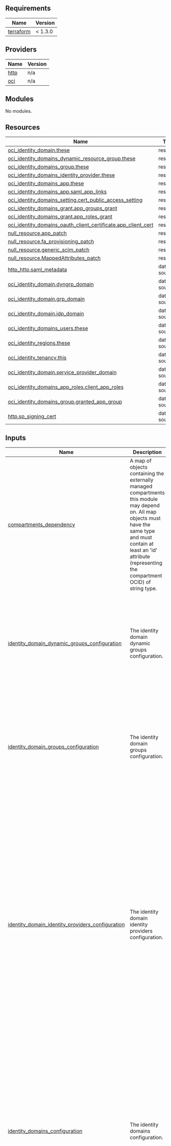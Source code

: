 ## Requirements

| Name | Version |
|------|---------|
| <a name="requirement_terraform"></a> [terraform](#requirement\_terraform) | < 1.3.0 |

## Providers

| Name | Version |
|------|---------|
| <a name="provider_http"></a> [http](#provider\_http) | n/a |
| <a name="provider_oci"></a> [oci](#provider\_oci) | n/a |

## Modules

No modules.

## Resources

| Name | Type |
|------|------|
| [oci_identity_domain.these](https://registry.terraform.io/providers/oracle/oci/latest/docs/resources/identity_domain) | resource |
| [oci_identity_domains_dynamic_resource_group.these](https://registry.terraform.io/providers/oracle/oci/latest/docs/resources/identity_domains_dynamic_resource_group) | resource |
| [oci_identity_domains_group.these](https://registry.terraform.io/providers/oracle/oci/latest/docs/resources/identity_domains_group) | resource |
| [oci_identity_domains_identity_provider.these](https://registry.terraform.io/providers/oracle/oci/latest/docs/resources/identity_domains_identity_provider) | resource |
| [oci_identity_domains_app.these](https://registry.terraform.io/providers/oracle/oci/latest/docs/resources/identity_domains_app) | resource |
| [oci_identity_domains_app.saml_app_links](https://registry.terraform.io/providers/oracle/oci/latest/docs/resources/identity_domains_app) | resource |
| [oci_identity_domains_setting.cert_public_access_setting](https://registry.terraform.io/providers/oracle/oci/latest/docs/resources/identity_domains_setting) | resource |
| [oci_identity_domains_grant.app_groups_grant](https://registry.terraform.io/providers/oracle/oci/latest/docs/resources/identity_domains_grant) | resource |
| [oci_identity_domains_grant.app_roles_grant](https://registry.terraform.io/providers/oracle/oci/latest/docs/resources/identity_domains_grant) | resource |
| [oci_identity_domains_oauth_client_certificate.app_client_cert](https://registry.terraform.io/providers/oracle/oci/latest/docs/resources/identity_domains_oauth_client_certificate) | resource |
| [null_resource.app_patch](https://docs.oracle.com/en-us/iaas/tools/oci-cli/3.40.3/oci_cli_docs/cmdref/identity-domains/app/patch.html) | resource |
| [null_resource.fa_provisioning_patch](https://docs.oracle.com/en-us/iaas/tools/oci-cli/3.40.3/oci_cli_docs/cmdref/identity-domains/app/patch.html) | resource |
| [null_resource.generic_scim_patch](https://docs.oracle.com/en-us/iaas/tools/oci-cli/3.40.3/oci_cli_docs/cmdref/identity-domains/app/patch.html) | resource |
| [null_resource.MappedAttributes_patch](https://docs.oracle.com/en-us/iaas/tools/oci-cli/3.40.3/oci_cli_docs/cmdref/identity-domains/app/patch.html) | resource |
| [http_http.saml_metadata](https://registry.terraform.io/providers/hashicorp/http/latest/docs/data-sources/http) | data source |
| [oci_identity_domain.dyngrp_domain](https://registry.terraform.io/providers/oracle/oci/latest/docs/data-sources/identity_domain) | data source |
| [oci_identity_domain.grp_domain](https://registry.terraform.io/providers/oracle/oci/latest/docs/data-sources/identity_domain) | data source |
| [oci_identity_domain.idp_domain](https://registry.terraform.io/providers/oracle/oci/latest/docs/data-sources/identity_domain) | data source |
| [oci_identity_domains_users.these](https://registry.terraform.io/providers/oracle/oci/latest/docs/data-sources/identity_domains_users) | data source |
| [oci_identity_regions.these](https://registry.terraform.io/providers/oracle/oci/latest/docs/data-sources/identity_regions) | data source |
| [oci_identity_tenancy.this](https://registry.terraform.io/providers/oracle/oci/latest/docs/data-sources/identity_tenancy) | data source |
| [oci_identity_domain.service_provider_domain](https://registry.terraform.io/providers/oracle/oci/latest/docs/data-sources/identity_domain) | data source |
| [oci_identity_domains_app_roles.client_app_roles](https://registry.terraform.io/providers/oracle/oci/latest/docs/data-sources/identity_domains_app_roles) | data source |
| [oci_identity_domains_group.granted_app_group](https://registry.terraform.io/providers/oracle/oci/latest/docs/data-sources/identity_domains_group) | data source |
| [http.sp_signing_cert](https://docs.oracle.com/en/cloud/paas/identity-cloud/rest-api/op-admin-v1-signingcert-jwk-get.html) | data source |

## Inputs

| Name | Description | Type | Default | Required |
|------|-------------|------|---------|:--------:|
| <a name="input_compartments_dependency"></a> [compartments\_dependency](#input\_compartments\_dependency) | A map of objects containing the externally managed compartments this module may depend on. All map objects must have the same type and must contain at least an 'id' attribute (representing the compartment OCID) of string type. | `map(any)` | `null` | no |
| <a name="input_identity_domain_dynamic_groups_configuration"></a> [identity\_domain\_dynamic\_groups\_configuration](#input\_identity\_domain\_dynamic\_groups\_configuration) | The identity domain dynamic groups configuration. | <pre>object({<br>    default_identity_domain_id  = optional(string)<br>    default_defined_tags        = optional(map(string))<br>    default_freeform_tags       = optional(map(string))<br>    dynamic_groups = map(object({<br>      identity_domain_id        = optional(string),<br>      name                      = string,<br>      description               = optional(string),<br>      matching_rule             = string,<br>      defined_tags              = optional(map(string)),<br>      freeform_tags             = optional(map(string))<br>    }))<br>  })</pre> | `null` | no |
| <a name="input_identity_domain_groups_configuration"></a> [identity\_domain\_groups\_configuration](#input\_identity\_domain\_groups\_configuration) | The identity domain groups configuration. | <pre>object({<br>    default_identity_domain_id  = optional(string)<br>    default_defined_tags        = optional(map(string))<br>    default_freeform_tags       = optional(map(string))<br>    groups = map(object({<br>      identity_domain_id        = optional(string),<br>      name                      = string,<br>      description               = optional(string),<br>      requestable               = optional(bool),<br>      members                   = optional(list(string)),<br>      defined_tags              = optional(map(string)),<br>      freeform_tags             = optional(map(string))<br>    }))<br>  })</pre> | `null` | no |
| <a name="input_identity_domain_identity_providers_configuration"></a> [identity\_domain\_identity\_providers\_configuration](#input\_identity\_domain\_identity\_providers\_configuration) | The identity domain identity providers configuration. | <pre>object({<br>    default_identity_domain_id  = optional(string)<br>    #default_defined_tags        = optional(map(string))<br>    #default_freeform_tags       = optional(map(string))<br>    identity_providers = map(object({<br>      identity_domain_id        = optional(string),<br>      name                      = string,<br>      description               = optional(string),<br>      icon_file                 = optional(string),<br>      enabled                   = bool,<br>      name_id_format            = optional(string),<br>      user_mapping_method       = optional(string),<br>      user_mapping_store_attribute = optional(string),<br>      assertion_attribute          = optional(string),<br><br>      idp_metadata_file         = optional(string),<br><br>      idp_issuer_uri            = optional(string),<br>      sso_service_url           = optional(string),<br>      sso_service_binding       = optional(string),<br>      idp_signing_certificate   = optional(string),<br>      idp_encryption_certificate = optional(string),<br>      enable_global_logout      = optional(bool),<br>      idp_logout_request_url    = optional(string),<br>      idp_logout_response_url   = optional(string),<br>      idp_logout_binding        = optional(string),<br><br>      signature_hash_algorithm  = optional(string),<br>      send_signing_certificate  = optional(bool),<br>      #defined_tags              = optional(map(string)),<br>      #freeform_tags             = optional(map(string))<br>    }))<br>  })</pre> | `null` | no |
| <a name="input_identity_domains_configuration"></a> [identity\_domains\_configuration](#input\_identity\_domains\_configuration) | The identity domains configuration. | <pre>object({<br>    default_compartment_id = optional(string)<br>    default_defined_tags   = optional(map(string))<br>    default_freeform_tags  = optional(map(string))<br>    identity_domains = map(object({<br>      compartment_id            = optional(string),<br>      display_name              = string,<br>      description               = string,<br>      home_region               = optional(string),<br>      license_type              = string,<br>      admin_email               = optional(string),<br>      admin_first_name          = optional(string),<br>      admin_last_name           = optional(string),<br>      admin_user_name           = optional(string),<br>      is_hidden_on_login        = optional(bool),<br>      is_notification_bypassed  = optional(bool),<br>      is_primary_email_required = optional(bool),<br>      defined_tags              = optional(map(string)),<br>      freeform_tags             = optional(map(string))<br>    }))<br>  })</pre> | `null` | no |
| <a name="input_identity_domain_applications_configuration"></a> [identity\_domain\_applications\_configuration](#input\_identity\_domain\_applications\_configuration) | The identity domain applications configuration. |  object({ default_identity_domain_id  = optional(string) default_defined_tags        = optional(map(string)) default_freeform_tags       = optional(map(string)) applications = map(object({ identity_domain_id                  = optional(string), name                                = string, display_name                        = string, description                         = optional(string), type                                = string,    # SAML, Mobile (public), Confidential, Enterprise, SCIM, FusionApps active                              = optional(bool), application_group_ids               = optional(list(string)), #urls app_url                             = optional(string), custom_signin_url                   = optional(string), custom_signout_url                  = optional(string), custom_error_url                    = optional(string), custom_social_linking_callback_url  = optional(string), #display settings display_in_my_apps                   = optional(bool), user_can_request_access             = optional(bool), #autn and authz enforce_grants_as_authorization     = optional(bool), #Client Configuration configure_as_oauth_client           = optional(bool), allowed_grant_types                 = optional(list(string)),  # device_code, refresh_token, jwt_assertion (jwt-bearer), client_credentials, resource_owner (password), authorization_code, implicit, saml2_assertion(saml2-bearer), tls_client_auth allow_non_https_urls                = optional(bool), redirect_urls                       = optional(list(string)), post_logout_redirect_urls           = optional(list(string)), logout_url                          = optional(string), client_type                         = optional(string),          # trusted, confidential app_client_certificate              = optional(object({ alias                 = string, base64certificate     = string })), allow_introspect_operation          = optional(bool), allow_on_behalf_of_operation        = optional(bool), id_token_encryption_algorithm       = optional(string),          # "A128CBC-HS256","A192CBC-HS384","A256CBC-HS512","A128GCM","A192GCM","A256GCM" bypass_consent                      = optional(bool), client_ip_address                   = optional(list(string)),    #TBA authorized_resources                = optional(string),          # Same as trust_scope:  All(Account), Specific(Explicit) resources                           = optional(list(string)),    #resources listed must match scopes defined by an app application_roles                   = optional(list(string)), #Resource Server Configuration scop  = optional(bool), access_token_expiration             = optional(string), allow_token_refresh                 = optional(bool), refresh_token_expiration            = optional(string), primary_audience                    = optional(string), secondary_audiences                 = optional(list(string)), scopes = optional(map(object({ scope                       = optional(string), display_name                = optional(string), description                 = optional(string), requires_user_consent       = optional(bool) }))), # SAML SSO ### App Links TBA identity_domain_sp_id               = optional(string), entity_id                           = optional(string), assertion_consumer_url              = optional(string), name_id_format                      = optional(string), name_id_value                       = optional(string), signing_certificate                 = optional(string), signed_sso                          = optional(string), include_signing_certificate         = optional(bool), signature_hash_algorithm            = optional(string), enable_single_logout                = optional(bool), logout_binding                      = optional(string), single_logout_url                   = optional(string), logout_response_url                 = optional(string), require_encrypted_assertion         = optional(bool), encryption_certificate              = optional(string), encryption_algorithm                = optional(string),    #AES-128,AES-192,AES-256,AES-128-CGM,AES-256-CGM,3DES key_encryption_algorithm            = optional(string),    #RSA-V1.5, RSA-OAEP attribute_configuration             = optional(map(object({ assertion_attribute        = string, identity_domain_attribute  = string, format                     = optional(string) }))), app_links                           = optional(map(object({ relay_state       = string, application_icon  = optional(string), visible           = optional(bool) }))), fusion_service_urls                 = optional(object({ crm_landing_page_url = optional(string), scm_landing_page_url = optional(string), hcm_landing_page_url = optional(string), erp_landing_page_url = optional(string) })) #Web Tier Policy web_tier_policy_json                = optional(string) # Catalog Apps Provisioning enable_provisioning                 = optional(bool) #Connectivity target_app_id                       = optional(string) host_name                           = optional(string)  #also use as fa host name client_id                           = optional(string) client_secret                       = optional(string) scope                               = optional(string) authentication_server_url           = optional(string) authoritative_sync                  = optional(bool) enable_synchronization              = optional(bool) admin_consent_granted               = optional(bool) # Catalog Apps: Specific for Generic SCIM base_uri                = optional(string) custom_auth_headers     = optional(string) http_operation_types    = optional(string) # Catalog Apps: Specific for Oracle Fusion Applications 13 (FusionApps) fa_port                             = optional(string) fa_admin_user                       = optional(string) fa_admin_password                   = optional(string) fa_ssl_enabled                      = optional(bool) fa_override_custom_sync             = optional(bool) fa_admin_roles                      = optional(list(string)) defined_tags              = optional(map(string)), freeform_tags             = optional(map(string)) })) })}| `null` | no |
| <a name="input_module_name"></a> [module\_name](#input\_module\_name) | The module name. | `string` | `"iam-identity-domains"` | no |
| <a name="input_tenancy_ocid"></a> [tenancy\_ocid](#input\_tenancy\_ocid) | The OCID of the tenancy. | `string` | n/a | yes |

## Outputs

| Name | Description |
|------|-------------|
| <a name="output_identity_domain_dynamic_groups"></a> [identity\_domain\_dynamic\_groups](#output\_identity\_domain\_dynamic\_groups) | The identity domain dynamic groups |
| <a name="output_identity_domain_groups"></a> [identity\_domain\_groups](#output\_identity\_domain\_groups) | The identity domain groups |
| <a name="output_identity_domain_identity_providers"></a> [identity\_domain\_identity\_providers](#output\_identity\_domain\_identity\_providers) | The identity domain identity providers |
| <a name="output_identity_domain_applications"></a> [identity\_domain\_applications](#output\_identity\_domain\_applicationss) | The identity domain applications |
| <a name="output_identity_domain_saml_metadata"></a> [identity\_domain\_saml\_metadata](#output\_identity\_domain\_saml\_metadata) | n/a |
| <a name="output_identity_domains"></a> [identity\_domains](#output\_identity\_domains) | The identity domains. |
